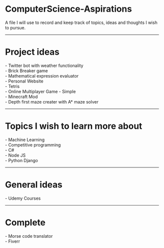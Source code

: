 # ComputerScience-Aspirations
A file I will use to record and keep track of topics, ideas and thoughts I wish to pursue.


-------------------------------------------------------------------------
<h1> Project ideas </h1>
- Twitter bot with weather functionality <br>
- Brick Breaker game <br>
- Mathematical expression evaluator <br>
- Personal Website <br>
- Tetris <br>
- Online Multiplayer Game - Simple <br>
- Minecraft Mod <br>
- Depth first maze creater with A* maze solver <br>

-------------------------------------------------------------------------
<h1> Topics I wish to learn more about </h1>
- Machine Learning <br>
- Competitive programming <br>
- C# <br>
- Node JS <br>
- Python Django <br>

-------------------------------------------------------------------------
<h1> General ideas </h1>
- Udemy Courses <br>

-------------------------------------------------------------------------
<h1> Complete </h1>
- Morse code translator <br>
- Fiverr <br>
